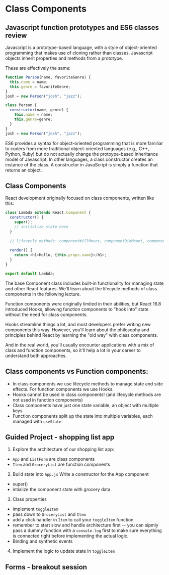 # Class Components

## Javascript function prototypes and ES6 classes review

Javascript is a prototype-based language, with a style of object-oriented programming that makes use of cloning rather than classes. Javascript objects inherit properties and methods from a prototype.

These are effectively the same:

```javascript
function Person(name, favoriteGenre) {
  this.name = name;
  this.genre = favoriteGenre;
}
josh = new Person("josh", "jazz");
```

```javascript
class Person {
  constructor(name, genre) {
    this.name = name;
    this.genre=genre;
  }
}
josh = new Person("josh", "jazz");
```

ES6 provides a syntax for object-oriented programming that is more familiar to coders from more traditional object-oriented languages (e.g., C++, Python, Ruby) but do not actually change the protoype-based inheritance model of Javascript. In other languages, a class constructor creates an instance of the class. A constructor in JavaScript is simply a function that returns an object. 

## Class Components

React development originally focused on class components, written like this:

```javascript
class Lambda extends React.Component {
  constructor() {
    super();
    // initialize state here
  }
  
  // lifecycle methods: componentWillMount, componentDidMount, componentWillReceiveProps, shouldComponentUpdate, componentWillUpdate, componentDidUpdate, and componentWillUnmount
  
  render() {
    return <h1>Hello, {this.props.name}</h1>;
  }
}

export default Lambda;
```

The base Component class includes built-in functionality for managing state and other React features. We'll learn about the lifecycle methods of class components in the following lecture.

Function components were originally limited in their abilities, but React 16.8 introduced Hooks, allowing function components to "hook into" state without the need for class components.

Hooks streamline things a lot, and most developers prefer writing new components this way. However, you'll learn about the philosophy and principles behind React by learning the "old way" with class components.

And in the real world, you'll usually encounter applications with a mix of class and function components, so it'll help a lot in your career to understand both approaches.

## Class components vs Function components:
  * In class components we use lifecycle methods to manage state and side effects. For function components we use Hooks.
  * Hooks cannot be used in class components! (and lifecycle methods are not used in function components)
  * Class components have just one state variable, an object with multiple keys
  * Function components split up the state into multiple variables, each managed with `useState`


## Guided Project - shopping list app
1. Explore the architecture of our shopping list app:
  * `App` and `ListForm` are class components
  * `Item` and `GroceryList` are function components
  
2. Build state into `App.js`
Write a constructor for the App component
  * super()
  * intialize the component state with grocery data

3. Class properties
  * implement `toggleItem`
  * pass down to `GroceryList` and `Item`
  * add a click handler in `Item` to call your `toggleItem` function
  * remember to start slow and handle architecture first -- you can sipmly pass a dummy function with a `console.log` first to make sure everything is connected right before implementing the actual logic.
  * Binding and synthetic events

4. Implement the logic to update state in `toggleItem`


## Forms - breakout session


  
